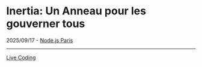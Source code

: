 # Inertia: Un Anneau pour les gouverner tous

2025/09/17 - [Node.js Paris](https://nodejs.paris/)

---

[Live Coding](https://github.com/barbapapazes/inertia-et-adonis-un-anneau-pour-les-gouverner-tous)
